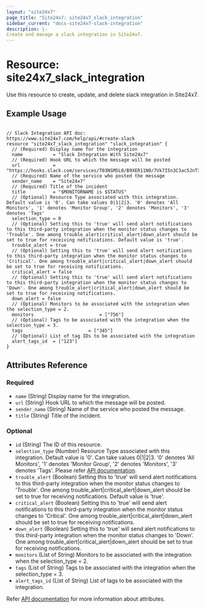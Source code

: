 ```yaml
---
layout: "site24x7"
page_title: "Site24x7: site24x7_slack_integration"
sidebar_current: "docs-site24x7-slack-integration"
description: |-
Create and manage a slack integration in Site24x7.
---
```


# Resource: site24x7\_slack\_integration

Use this resource to create, update, and delete slack integration in Site24x7.

## Example Usage

```hcl

// Slack Integration API doc: https://www.site24x7.com/help/api/#create-slack
resource "site24x7_slack_integration" "slack_integration" {
  // (Required) Display name for the integration
  name           = "Slack Integration With Site24x7"
  // (Required) Hook URL to which the message will be posted
  url            = "https://hooks.slack.com/services/T03NSM5L0/B9XER11N0/7Vk7I5n3C3ac5JnT3J4euf6"
  // (Required) Name of the service who posted the message
  sender_name    = "Site24x7"
  // (Required) Title of the incident
  title          = "$MONITORNAME is $STATUS"
  // (Optional) Resource Type associated with this integration. Default value is '0'. Can take values 0|1|2|3. '0' denotes 'All Monitors', '1' denotes 'Monitor Group', '2' denotes 'Monitors', '3' denotes 'Tags'
  selection_type = 0
  // (Optional) Setting this to 'true' will send alert notifications to this third-party integration when the monitor status changes to 'Trouble'. One among trouble_alert|critical_alert|down_alert should be set to true for receiving notifications. Default value is 'true'.
  trouble_alert = true
  // (Optional) Setting this to 'true' will send alert notifications to this third-party integration when the monitor status changes to 'Critical'. One among trouble_alert|critical_alert|down_alert should be set to true for receiving notifications.
  critical_alert = false
  // (Optional) Setting this to 'true' will send alert notifications to this third-party integration when the monitor status changes to 'Down'. One among trouble_alert|critical_alert|down_alert should be set to true for receiving notifications.
  down_alert = false
  // (Optional) Monitors to be associated with the integration when the selection_type = 2.
  monitors                        = ["756"]
  // (Optional) Tags to be associated with the integration when the selection_type = 3.
  tags                        = ["345"]
  // (Optional) List of tag IDs to be associated with the integration
  alert_tags_id  = ["123"]
}

```

## Attributes Reference


### Required

* `name` (String) Display name for the integration.
* `url` (String) Hook URL to which the message will be posted.
* `sender_name` (String) Name of the service who posted the message.
* `title` (String) Title of the incident.


### Optional

* `id` (String) The ID of this resource.
* `selection_type` (Number) Resource Type associated with this integration. Default value is '0'. Can take values 0|1|2|3. '0' denotes 'All Monitors', '1' denotes 'Monitor Group', '2' denotes 'Monitors', '3' denotes 'Tags'. Please refer [API documentation](https://www.site24x7.com/help/api/#resource_type_constants).
* `trouble_alert` (Boolean) Setting this to 'true' will send alert notifications to this third-party integration when the monitor status changes to 'Trouble'. One among trouble_alert|critical_alert|down_alert should be set to true for receiving notifications.  Default value is 'true'.
* `critical_alert` (Boolean) Setting this to 'true' will send alert notifications to this third-party integration when the monitor status changes to 'Critical'. One among trouble_alert|critical_alert|down_alert should be set to true for receiving notifications.
* `down_alert` (Boolean) Setting this to 'true' will send alert notifications to this third-party integration when the monitor status changes to 'Down'. One among trouble_alert|critical_alert|down_alert should be set to true for receiving notifications.
* `monitors` (List of String) Monitors to be associated with the integration when the selection_type = 2.
* `tags` (List of String) Tags to be associated with the integration when the selection_type = 3.
* `alert_tags_id` (List of String) List of tags to be associated with the integration.

Refer [API documentation](https://www.site24x7.com/help/api/#create-slack) for more information about attributes.


